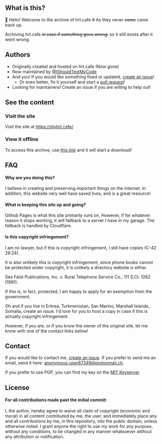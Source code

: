 ## What is this?
👋 Hello! Welcome to the archive of hrt.cafe ~~if~~ As they never ~~come~~ came back up.

Archiving hrt.cafe ~~in case if something goes wrong.~~ so it still exists after it went wrong.

## Authors

- Originally created and hosted on hrt.cafe (Now gone)
- Now maintained by [@IShouldTestMyCode](https://github.com/IShouldTestMyCode)
- And you! If you would like something fixed or updated, [create an issue](https://docs.github.com/en/issues/tracking-your-work-with-issues/creating-an-issue)!
  - Or even better, fix it yourself and start a [pull request](https://docs.github.com/en/pull-requests/collaborating-with-pull-requests/proposing-changes-to-your-work-with-pull-requests/about-pull-requests)!
- Looking for maintainers! Create an issue if you are willing to help out!


## See the content
### Visit the site
Visit the site at https://diyhrt.cafe/

### View it offline
To access this archive, use [this link](https://github.com/IShouldTestMyCode/hrt-cafe-archive/zipball/master/) and it will start a download!


## FAQ

#### Why are you doing this?

I believe in creating and preserving important things on the internet. In addition, this website very well have saved lives, and is a great resource!

#### What is keeping this site up and going?

Github Pages is what this site primarily runs on. However, if for whatever reason it stops working, it will fallback to a server I have in my garage. The fallback is handled by Cloudflare.

#### Is this copyright infringement?

I am no lawyer, but if this is copyright infringement, I still have copies (C-42 29.24).

It is also unlikely this is copyright infringement, since phone books cannot be protected under copyright, it is unlikely a directory website is either. 

See Feist Publications, Inc. v. Rural Telephone Service Co., 111 S.Ct. 1282 (1991).

If this is, in fact, protected, I am happy to apply for an exemption from the government.

Oh and if you live in Eritrea, Turkmenistan, San Marino, Marshall Islands, Somalia,  create an issue. I'd love for you to host a copy in case if this is actually copyright infringement.

However, if you are, or if you know the owner of the original site, let me know with one of the contact links below!
## Contact

If you would like to contact me, [create an issue](https://docs.github.com/en/issues/tracking-your-work-with-issues/creating-an-issue). If you prefer to send me an email, send it here: anonymous-user87349@protonmail.ch.

If you prefer to use PGP, you can find my key on the [MIT Keyserver](https://pgp.mit.edu)

## License
#### For all contributions made past the initial commit:
I, the author, hereby agree to waive all claim of copyright (economic and moral) in all content contributed by me, the user, and immediately place any and all contributions by me, in this repository, into the public domain, unless otherwise noted.
I grant anyone the right to use my work for any purpose, without any conditions, to be changed in any manner whatsoever without any attribution or notification.
